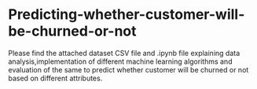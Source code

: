 # Predicting-whether-customer-will-be-churned-or-not

Please find the attached dataset CSV file and .ipynb file explaining data analysis,implementation of different machine learning algorithms and evaluation of the
same to predict whether customer will be churned or not based on different attributes.
